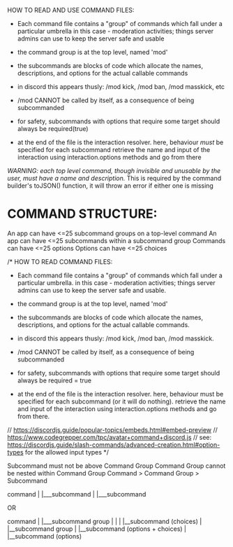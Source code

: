 HOW TO READ AND USE COMMAND FILES:
 - Each command file contains a "group" of commands which fall under a particular umbrella
   in this case - moderation activities; things server admins can use to keep the server safe and usable

- the command group is at the top level, named 'mod'
- the subcommands are blocks of code which allocate the names, descriptions, and options for the actual callable commands
- in discord this appears thusly: /mod kick, /mod ban, /mod masskick, etc
- /mod CANNOT be called by itself, as a consequence of being subcommanded
- for safety, subcommands with options that require some target should always be required(true)

- at the end of the file is the interaction resolver. here, behaviour *must* be specified for each subcommand 
  retrieve the name and input of the interaction using interaction.options methods and go from there

*WARNING: each top level command, though invisible and unusable by the user, must have a name and description.*
This is required by the command builder's toJSON() function, it will throw an error if either one is missing


COMMAND STRUCTURE:
=============================
An app can have <=25 subcommand groups on a top-level command
An app can have <=25 subcommands within a subcommand group
Commands can have <=25 options
Options can have <=25 choices

/*
HOW TO READ COMMAND FILES:
 - Each command file contains a "group" of commands which fall under a particular umbrella.
   in this case - moderation activities; things server admins can use to keep the server safe and usable.

- the command group is at the top level, named 'mod'
- the subcommands are blocks of code which allocate the names, descriptions, and options for the actual callable commands.
- in discord this appears thusly: /mod kick, /mod ban, /mod masskick.
- /mod CANNOT be called by itself, as a consequence of being subcommanded
- for safety, subcommands with options that require some target should always be required = true

- at the end of the file is the interaction resolver. here, behaviour must be specified for each subcommand (or it will do nothing).
  retrieve the name and input of the interaction using interaction.options methods and go from there.

// https://discordjs.guide/popular-topics/embeds.html#embed-preview
// https://www.codegrepper.com/tpc/avatar+command+discord.js
// see: https://discordjs.guide/slash-commands/advanced-creation.html#option-types for the allowed input types
*/

Subcommand must not be above Command Group
Command Group cannot be nested within Command Group
Command > Command Group > Subcommand

command
|
|___subcommand
|
|___subcommand

OR

command
   |
   |___subcommand group
   |        |
   |        |__subcommand (choices)
   |
   |__subcommand group
            |
            |__subcommand (options + choices)
            |
            |__subcommand (options)



